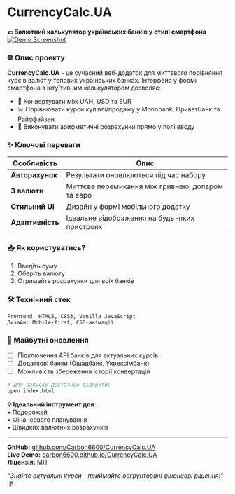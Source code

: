 # **CurrencyCalc.UA**  
**💵 Валютний калькулятор українських банків у стилі смартфона**  
[![Demo Screenshot](https://github.com/user-attachments/assets/a869c5d1-e2a5-43e4-8fcf-3da39dbcb0c1)](https://carbon6600.github.io/CurrencyCalc.UA)  


### **🌐 Опис проекту**  
**CurrencyCalc.UA** - це сучасний веб-додаток для миттєвого порівняння курсів валют у топових українських банках. Інтерфейс у формі смартфона з інтуїтивним калькулятором дозволяє:  

- 🔄 Конвертувати між UAH, USD та EUR  
- 📊 Порівнювати курси купівлі/продажу у Monobank, ПриватБанк та Райффайзен  
- 🔢 Виконувати арифметичні розрахунки прямо у полі вводу  

### **✨ Ключові переваги**  
| Особливість | Опис |
|------------|-------|
| **Авторахунок** | Результати оновлюються під час набору |
| **3 валюти** | Миттєве перемикання між гривнею, доларом та євро |
| **Стильний UI** | Дизайн у формі мобільного додатку |
| **Адаптивність** | Ідеальне відображення на будь-яких пристроях |

### **📥 Як користуватись?**  
1. Введіть суму  
2. Оберіть валюту  
3. Отримайте розрахунки для всіх банків  

### **🛠 Технічний стек**  
```plaintext
Frontend: HTML5, CSS3, Vanilla JavaScript
Дизайн: Mobile-first, CSS-анімації
```

### **📌 Майбутні оновлення**  
- [ ] Підключення API банків для актуальних курсів  
- [ ] Додаткові банки (Ощадбанк, Укрексімбанк)  
- [ ] Можливість збереження історії конвертацій  

```bash
# Для запуску достатньо відкрити:
open index.html
```

**💡 Ідеальний інструмент для:**  
▪️ Подорожей  
▪️ Фінансового планування  
▪️ Швидких валютних розрахунків  

---
**GitHub:** [github.com/Carbon6600/CurrencyCalc.UA](https://github.com/Carbon6600/CurrencyCalc.UA)  
**Live Demo:** [carbon6600.github.io/CurrencyCalc.UA](https://carbon6600.github.io/CurrencyCalc.UA)  
**Ліцензія:** MIT  

*"Знайте актуальні курси - приймайте обґрунтовані фінансові рішення!"* 💰  

